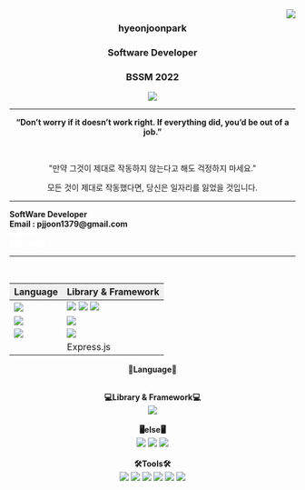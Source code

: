 <img src="https://github-readme-stats.vercel.app/api?username=hyeonjoonpark&show_icons=true&theme=tokyonight" align="right">

<div align="center">
  

  ### <b>hyeonjoonpark </b> 
  ### <p>Software Developer</p>
  ### <p>BSSM 2022</p>


<a href="https://github.com/hyeonjoonpark"></a>
<a href="https://www.instagram.com/jjoon1379/"><img src="https://img.shields.io/badge/Instagram-FF0080?style=flat-round&logo=instagram&logoColor=white"/></a>

---
<b><p>“Don’t worry if it doesn’t work right. If everything did, you’d be out of a job.”</p></b>
<br>
<p>"만약 그것이 제대로 작동하지 않는다고 해도 걱정하지 마세요."

모든 것이 제대로 작동했다면, 당신은 일자리를 잃었을 것입니다.</p>

</div>

---

<div align="left">
  <b>SoftWare Developer</b><br>
  <b>Email : pjjoon1379@gmail.com</b><br>
  <b><a href="https://www.notion.so/6c63d91243094dc0b0d81839ea648815" style="text-decoration: none; color: white;">Notion</a></b><br>
  <b><a href="https://velog.io/@hyeonjoonpark/posts" style="text-decoration: none; color: white;">My velog</a></b>
</div>

---
<br>

<div align="left">
<div align="center"> 
<table>
  <thead>
    <tr>
      <th>Language</th>
      <th>Library & Framework</th>
    </tr>
  </thead>
  <tbody>
    <tr>
      <td><img src="https://img.shields.io/badge/Javascript-e4e94f?style=for-the-badge&logo=javascript&logoColor=white"/></td>
      <td>
        <img src="https://img.shields.io/badge/Node.js-02a100?style=for-the-badge&logo=node.js&logoColor=white"/>
        <img src="https://img.shields.io/badge/express-000000?style=for-the-badge&logo=express&logoColor=white"/>
        <img src="https://img.shields.io/badge/React-61DAFB?style=for-the-badge&logo=React&logoColor=black"/>
      </td>
    </tr>
    <tr>
      <td><img src="https://img.shields.io/badge/Java-007396?style=for-the-badge&logo=java&logoColor=white"/></td>
      <td><img src="https://img.shields.io/badge/spring-6DB33F?style=for-the-badge&logo=spring&logoColor=white"/> </td>
    </tr>
    <tr>
      <td><img src="https://img.shields.io/badge/Dart-343939?style=for-the-badge&logo=dart&logoColor=black"/></td>
      <td><img src="https://img.shields.io/badge/Flutter-02569B?style=for-the-badge&logo=flutter&logoColor=white"/></td>
    </tr>
    <tr>
      <td></td>
      <td>Express.js</td>
    </tr>
  </tbody>
</table>

<style>
  thead {
    background-color: #f0f0f0; /* 변경하고자 하는 색상 코드 입력 */
  }
</style>


  
<b>📖Language📖</b>
</div>
<div align="center">
  
  
  
</div>
  <br>
  
<div align="center">
<b>💻Library & Framework💻</b>
</div>
<div align="center">
  <img src="https://img.shields.io/badge/React-61DAFB?style=for-the-badge&logo=React&logoColor=black"/>
  

  
</div>
<br>

<div align="center">
<b>🖥️else🖥️</b>
</div>
<div align="center">
  <img src="https://img.shields.io/badge/MySQL-ac4534?style=for-the-badge&logo=mysql&logoColor=black"/>
  <img src="https://img.shields.io/badge/ORACLE-F80000?style=for-the-badge&logo=oracle&logoColor=white"/>
  <img src="https://img.shields.io/badge/Docker-2496ED?style=for-the-badge&logo=Docker&logoColor=white"/>
</div>
<br>

  <div align="center">
<b>🛠Tools🛠</b>
  </div>
  <div align="center">
<img src="https://img.shields.io/badge/Visual Studio code-24acf2?style=for-the-badge&logo=visualstudiocode&logoColor=white"/>
<img src="https://img.shields.io/badge/IntelliJ-darkblue?style=for-the-badge&logo=intelliJ&logoColor=white"/>
<img src="https://img.shields.io/badge/Android Studio-24acf2?style=for-the-badge&logo=androidstudio&logoColor=white"/>
<img src="https://img.shields.io/badge/Xcode-147EFB?style=for-the-badge&logo=Xcode&logoColor=white"/>
<img src="https://img.shields.io/badge/Git-orange?style=for-the-badge&logo=Git&logoColor=white"/>
<img src="https://img.shields.io/badge/Github-black?style=for-the-badge&logo=Github&logoColor=white"/>
  </div>
  <br>

</div>
